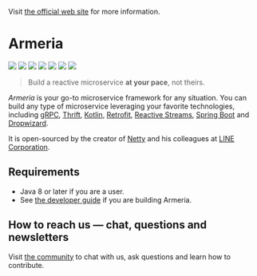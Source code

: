 Visit [the official web site](https://line.github.io/armeria/) for more information.

# Armeria

<a href="https://github.com/line/armeria"><img src="https://img.shields.io/github/stars/line/armeria.svg?style=social" /></a>
<a href="https://twitter.com/armeria_project"><img src="https://img.shields.io/twitter/follow/armeria_project.svg?label=Follow" /></a>
<a href="https://line.github.io/armeria/s/slack"><img src="https://img.shields.io/badge/chat-on%20Slack-brightgreen.svg?style=social&amp;logo=slack" /></a>
<a href="https://github.com/line/armeria/contributors"><img src="https://img.shields.io/github/contributors/line/armeria.svg" /></a>
<a href="https://github.com/line/armeria/pulse"><img src="https://img.shields.io/github/commit-activity/m/line/armeria.svg?label=commits" /></a>
<a href="https://search.maven.org/search?q=g:com.linecorp.armeria%20AND%20a:armeria"><img src="https://img.shields.io/maven-central/v/com.linecorp.armeria/armeria.svg?label=version" /></a>
<a href="https://github.com/line/armeria/commits"><img src="https://img.shields.io/github/release-date/line/armeria.svg?label=release" /></a>

> Build a reactive microservice **at your pace**, not theirs.

_Armeria_ is your go-to microservice framework for any situation. You can build any type of
microservice leveraging your favorite technologies, including [gRPC](https://grpc.io/),
[Thrift](https://thrift.apache.org/), [Kotlin](https://kotlinlang.org/),
[Retrofit](https://square.github.io/retrofit/), [Reactive Streams](https://www.reactive-streams.org/),
[Spring Boot](https://spring.io/projects/spring-boot) and [Dropwizard](https://www.dropwizard.io/).

It is open-sourced by the creator of [Netty](https://netty.io/) and his colleagues at
[LINE Corporation](https://engineering.linecorp.com/en/).

## Requirements

- Java 8 or later if you are a user.
- See [the developer guide](https://line.github.io/armeria/community/developer-guide/) if you are building Armeria.

## How to reach us — chat, questions and newsletters

Visit [the community](https://line.github.io/armeria/community/) to chat with us, ask questions and learn how to contribute.
